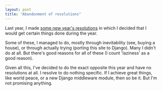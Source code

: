 ```yaml
---
layout: post
title: "Abandonment of resolutions"
---
```

Last year, I made [some new year's resolutions](http://www.growse.com/news/comments/some-kind-of-new-thing-for-the-new-year-and-all-that/) in which I decided that I would get certain things done during the year.

Some of these, I managed to do, mostly through inevitability (see, buying a house), or through actually trying (porting this site to Django). Many I didn't do at all. But there's good reasons for all of these (I count 'laziness' as a good reason).

Given all this, I've decided to do the exact opposite this year and have no resolutions at all. I resolve to do nothing specific. If I achieve great things, like world peace, or a new Django middleware module, then so be it. But I'm not promising anything.